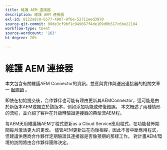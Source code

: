 ```yaml
---
title: 維護 AEM 連接器
description: 維護 AEM 連接器
exl-id: 8122a8c8-6577-4907-8f6e-52711eed3970
source-git-commit: 90de3cf9bf1c949667f4de109d0b517c6be22184
workflow-type: tm+mt
source-wordcount: '163'
ht-degree: 20%

---
```


維護 AEM 連接器
============================

本文包含有關維護AEM Connector的資訊，並應與實作與送出連接器的相關文章一 [起](implement.md)[閱讀](submit.md) 。

即使在初始提交後，合作夥伴也可能有理由更新其AEMConnector，這可能是由於新版本AEM或獨立於該版本，例如添加功能或修復錯誤。 本文概述了兩種情形的流程，並介紹了客戶在升級時驗證連接器的典型流AEM程。

每AEM天用維護補AEM丁程式更新as a Cloud Service應用程式，在功能發佈期間每月激活更大的更改。 儘管AEM更新旨在向後相容，因此不會中斷應用程式，但建議供應商合作夥伴定期驗證其連接器是否像預期的那樣工作。 對計畫AEM/環境的訪問將由合作夥伴團隊決定。

